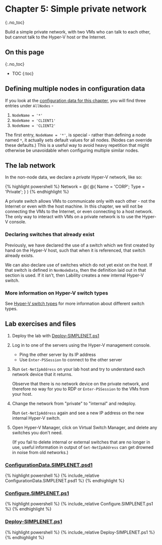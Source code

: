 # Chapter 5: Simple private network
{:.no_toc}

Build a simple private network,
with two VMs who can talk to each other,
but cannot talk to the Hyper-V host or the Internet.

## On this page
{:.no_toc}

* TOC
{:toc}

## Defining multiple nodes in configuration data

If you look at the [configuration data for this chapter](#configurationdatasimplenetpsd1),
you will find three entries under `AllNodes` -

1. `NodeName = '*'`
2. `NodeName = 'CLIENT1'`
3. `NodeName = 'CLIENT2'`

The first entry, `NodeName = '*'`, is special -
rather than defining a node named `*`,
it actually sets default values for all nodes.
(Nodes can override these defaults.)
This is a useful way to avoid heavy repetition that might otherwise be unavoidable
when configuring multiple similar nodes.

## The lab network

In the non-node data, we declare a _private_ Hyper-V network, like so:

{% highlight powershell %}
Network = @(
    @{ Name = 'CORP'; Type = 'Private'; }
)
{% endhighlight %}

A private switch allows VMs to communicate only with each other -
not the Internet or even with the host machine.
In this chapter, we will not be connecting the VMs to the Internet,
or even connecting to a host network.
The only way to interact with VMs on a private network is to use the Hyper-V console.

### Declaring switches that already exist

Previously, we have declared the use of a switch which we first created by hand on the Hyper-V host,
such that when it is referenced, that switch already exists.

We can also declare use of switches which do not yet exist on the host.
If that switch is defined in `NonNodeData`,
then the definition laid out in that section is used.
If it isn't, then Lability creates a new internal Hyper-V switch.

### More information on Hyper-V switch types

See [Hyper-V switch types](../backmatter/concepts/hyperv/switch-types)
for more information about different switch types.

## Lab exercises and files

1.  Deploy the lab with [Deploy-SIMPLENET.ps1](#deploy-simplenetps1)

2.  Log in to one of the servers using the Hyper-V management console.

    -   Ping the other server by its IP address
    -   Use `Enter-PSSession` to connect to the other server

3.  Run `Get-NetIpAddress` on your lab host and try to understand each network device that it returns.

    Observe that there is no network device on the private network,
    and therefore no way for you to RDP or `Enter-PSSession` to the VMs from your host.

4.  Change the network from "private" to "internal" and redeploy.

    Run `Get-NetIpAddress` again and see a new IP address on the new internal Hyper-V switch.

5.  Open Hyper-V Manager, click on Virtual Switch Manager,
    and delete any switches you don't need.

    (If you fail to delete internal or external switches that are no longer in use,
    useful information in output of `Get-NetIpAddress` can get drowned in noise from old networks.)

### [ConfigurationData.SIMPLENET.psd1](https://github.com/mrled/lability-tutorial/tree/master/05-SimpleNetwork/ConfigurationData.SIMPLENET.psd1)

{% highlight powershell %}
{% include_relative ConfigurationData.SIMPLENET.psd1 %}
{% endhighlight %}

### [Configure.SIMPLENET.ps1](https://github.com/mrled/lability-tutorial/tree/master/05-SimpleNetwork/Configure.SIMPLENET.ps1)

{% highlight powershell %}
{% include_relative Configure.SIMPLENET.ps1 %}
{% endhighlight %}

### [Deploy-SIMPLENET.ps1](https://github.com/mrled/lability-tutorial/tree/master/05-SimpleNetwork/Deploy-SIMPLENET.ps1)

{% highlight powershell %}
{% include_relative Deploy-SIMPLENET.ps1 %}
{% endhighlight %}

